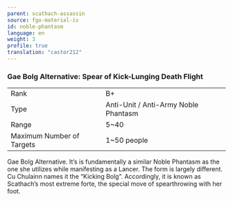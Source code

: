 ```yaml
---
parent: scathach-assassin
source: fgo-material-iv
id: noble-phantasm
language: en
weight: 3
profile: true
translation: "castor212"
---
```


### Gae Bolg Alternative: Spear of Kick-Lunging Death Flight

<table>
  <tr><td>Rank</td><td>B+</td></tr>
  <tr><td>Type</td><td>Anti-Unit / Anti-Army Noble Phantasm</td></tr>
  <tr><td>Range</td><td>5~40</td></tr>
  <tr><td>Maximum Number of Targets</td><td>1~50 people</td></tr>
</table>

Gae Bolg Alternative.
It’s is fundamentally a similar Noble Phantasm as the one she utilizes while manifesting as a Lancer. The form is largely different.
Cu Chulainn names it the “Kicking Bolg”.
Accordingly, it is known as Scathach’s most extreme forte, the special move of spearthrowing with her foot.
